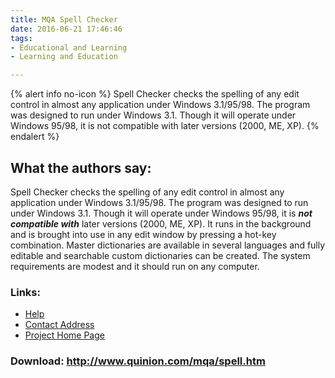 ```yaml
---
title: MQA Spell Checker
date: 2016-06-21 17:46:46
tags: 
- Educational and Learning
- Learning and Education

---
```


{% alert info no-icon %}
Spell Checker checks the spelling of any edit control in almost any application under Windows 3.1/95/98. The program was designed to run under Windows 3.1. Though it will operate under Windows 95/98, it is not compatible with later versions (2000, ME, XP).
{% endalert %}

<!-- more -->

What the authors say:
---------------------

Spell Checker checks the spelling of any edit control in almost any application under Windows 3.1/95/98. The program was designed to run under Windows 3.1. Though it will operate under Windows 95/98, it is **_not compatible with_** later versions (2000, ME, XP). It runs in the background and is brought into use in any edit window by pressing a hot-key combination. Master dictionaries are available in several languages and fully editable and searchable custom dictionaries can be created. The system requirements are modest and it should run on any computer.

### Links:
- <a href="http://www.oatsoft.org/Software/MQASpellChecker/help">Help</a>
- <a href="mailto:mqa@quinion.com">Contact Address</a>
- <a href="http://www.quinion.com/mqa/spell.htm">Project Home Page</a>

### Download: http://www.quinion.com/mqa/spell.htm 